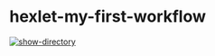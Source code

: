 # hexlet-my-first-workflow

[![show-directory](https://github.com/BiscayN/hexlet-my-first-workflow/actions/workflows/show-directory.yml/badge.svg)](https://github.com/BiscayN/hexlet-my-first-workflow/actions/workflows/show-directory.yml)
